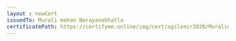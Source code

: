 ```yaml
--- 
layout : newCert 
issuedTo: Murali mohan Narayanabhatla 
certificatePath: https://certifyme.online/img/cert/agilencr2020/MuralimohanNarayanabhatla_f099f.png
--- 
```

